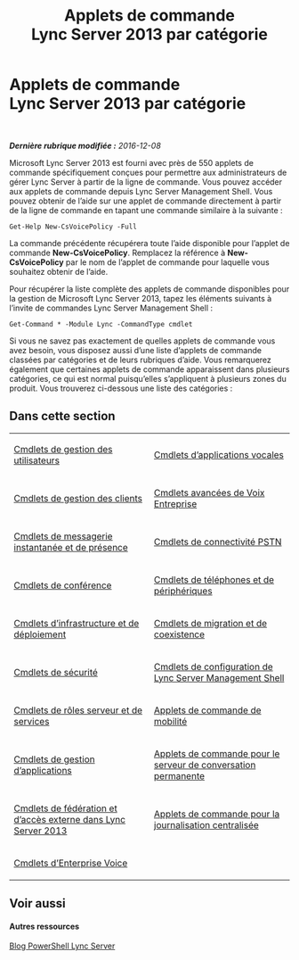 ﻿---
title: Applets de commande Lync Server 2013 par catégorie
TOCTitle: Applets de commande Lync Server 2013 par catégorie
ms:assetid: 4ce274d7-b0ec-40b8-b85e-9a0613916ffb
ms:mtpsurl: https://technet.microsoft.com/fr-fr/library/Gg398306(v=OCS.15)
ms:contentKeyID: 49297139
ms.date: 12/10/2016
mtps_version: v=OCS.15
ms.translationtype: HT
---

# Applets de commande Lync Server 2013 par catégorie

 

_**Dernière rubrique modifiée :** 2016-12-08_

Microsoft Lync Server 2013 est fourni avec près de 550 applets de commande spécifiquement conçues pour permettre aux administrateurs de gérer Lync Server à partir de la ligne de commande. Vous pouvez accéder aux applets de commande depuis Lync Server Management Shell. Vous pouvez obtenir de l’aide sur une applet de commande directement à partir de la ligne de commande en tapant une commande similaire à la suivante :

    Get-Help New-CsVoicePolicy -Full

La commande précédente récupérera toute l’aide disponible pour l’applet de commande **New-CsVoicePolicy**. Remplacez la référence à **New-CsVoicePolicy** par le nom de l’applet de commande pour laquelle vous souhaitez obtenir de l’aide.

Pour récupérer la liste complète des applets de commande disponibles pour la gestion de Microsoft Lync Server 2013, tapez les éléments suivants à l’invite de commandes Lync Server Management Shell :

    Get-Command * -Module Lync -CommandType cmdlet

Si vous ne savez pas exactement de quelles applets de commande vous avez besoin, vous disposez aussi d’une liste d’applets de commande classées par catégories et de leurs rubriques d’aide. Vous remarquerez également que certaines applets de commande apparaissent dans plusieurs catégories, ce qui est normal puisqu’elles s’appliquent à plusieurs zones du produit. Vous trouverez ci-dessous une liste des catégories :

## Dans cette section


<table>
<colgroup>
<col style="width: 50%" />
<col style="width: 50%" />
</colgroup>
<tbody>
<tr class="odd">
<td><p><a href="lync-server-2013-user-management-cmdlets.md">Cmdlets de gestion des utilisateurs</a></p></td>
<td><p><a href="lync-server-2013-voice-application-cmdlets.md">Cmdlets d’applications vocales</a></p></td>
</tr>
<tr class="even">
<td><p><a href="lync-server-2013-client-management-cmdlets.md">Cmdlets de gestion des clients</a></p></td>
<td><p><a href="lync-server-2013-advanced-enterprise-voice-cmdlets.md">Cmdlets avancées de Voix Entreprise</a></p></td>
</tr>
<tr class="odd">
<td><p><a href="lync-server-2013-im-and-presence-cmdlets.md">Cmdlets de messagerie instantanée et de présence</a></p></td>
<td><p><a href="lync-server-2013-pstn-connectivity-cmdlets.md">Cmdlets de connectivité PSTN</a></p></td>
</tr>
<tr class="even">
<td><p><a href="lync-server-2013-conferencing-cmdlets.md">Cmdlets de conférence</a></p></td>
<td><p><a href="lync-server-2013-phones-and-devices-cmdlets.md">Cmdlets de téléphones et de périphériques</a></p></td>
</tr>
<tr class="odd">
<td><p><a href="lync-server-2013-infrastructure-and-deployment-cmdlets.md">Cmdlets d’infrastructure et de déploiement</a></p></td>
<td><p><a href="lync-server-2013-migration-and-coexistence-cmdlets.md">Cmdlets de migration et de coexistence</a></p></td>
</tr>
<tr class="even">
<td><p><a href="lync-server-2013-security-cmdlets.md">Cmdlets de sécurité</a></p></td>
<td><p><a href="lync-server-2013-lync-server-management-shell-configuration-cmdlets.md">Cmdlets de configuration de Lync Server Management Shell</a></p></td>
</tr>
<tr class="odd">
<td><p><a href="lync-server-2013-server-roles-and-services-cmdlets.md">Cmdlets de rôles serveur et de services</a></p></td>
<td><p><a href="lync-server-2013-mobility-cmdlets.md">Applets de commande de mobilité</a></p></td>
</tr>
<tr class="even">
<td><p><a href="lync-server-2013-application-management-cmdlets.md">Cmdlets de gestion d’applications</a></p></td>
<td><p><a href="lync-server-2013-persistent-chat-server-cmdlets.md">Applets de commande pour le serveur de conversation permanente</a></p></td>
</tr>
<tr class="odd">
<td><p><a href="https://docs.microsoft.com/en-us/powershell/module/skype/">Cmdlets de fédération et d’accès externe dans Lync Server 2013</a></p></td>
<td><p><a href="lync-server-2013-centralized-logging-cmdlets.md">Applets de commande pour la journalisation centralisée</a></p></td>
</tr>
<tr class="even">
<td><p><a href="lync-server-2013-enterprise-voice-cmdlets.md">Cmdlets d’Enterprise Voice</a></p></td>
<td><p></p></td>
</tr>
</tbody>
</table>


## Voir aussi

#### Autres ressources

[Blog PowerShell Lync Server](http://go.microsoft.com/fwlink/?linkid=203150%26clcid=0x40c)

